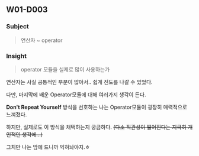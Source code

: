 <h2 id="w01-d003">W01-D003</h2>
<h3 id="subject">Subject</h3>
<blockquote>
<p>연산자 ~ operator</p>
</blockquote>
<h3 id="insight">Insight</h3>
<blockquote>
<p>operator 모듈을 실제로 많이 사용하는가</p>
</blockquote>
<p>연산자는 사실 공통적인 부분이 많아서.. 쉽게 진도를 나갈 수 있었다.</p>
<p>다만, 마지막에 배운 Operator모듈에 대해 여러가지 생각이 든다.</p>
<p><strong>Don't Repeat Yourself</strong> 방식을 선호하는 나는 Operator모듈이 굉장히 매력적으로 느껴졌다.</p>
<p>하지만, 실제로도 이 방식을 채택하는지 궁금하다.
<del>(다소 직관성이 떨어진다는 지극히 개인적인 생각에...)</del></p>
<p>그치만 나는 맘에 드니까 익혀놔야지.ㅎ</p>